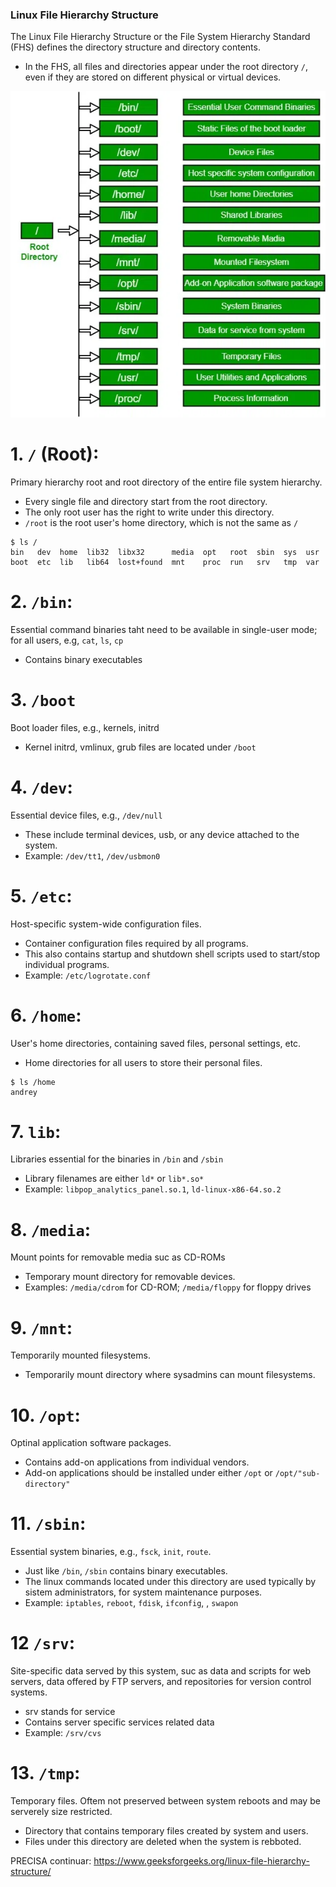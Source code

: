 ### Linux File Hierarchy Structure

The Linux File Hierarchy Structure or the File System Hierarchy Standard (FHS) defines the directory structure and directory contents.

- In the FHS, all files and directories appear under the root directory `/`, even if they are stored on different physical or virtual devices.
  

![Alt text](fhs.png) 


# 1. `/` (Root):
Primary hierarchy root and root directory of the entire file system hierarchy.
- Every single file and directory start from the root directory.
- The only root user has the right to write under this directory.
- `/root` is the root user's home directory, which is not the same as `/`

```
$ ls /
bin   dev  home  lib32  libx32      media  opt   root  sbin  sys  usr
boot  etc  lib   lib64  lost+found  mnt    proc  run   srv   tmp  var
```


# 2. `/bin`:
Essential command binaries taht need to be available in single-user mode; for all users, e.g, `cat`, `ls`, `cp`
- Contains binary executables

# 3. `/boot`
Boot loader files, e.g., kernels, initrd
- Kernel initrd, vmlinux, grub files are located under `/boot`
  

# 4. `/dev`:
Essential device files, e.g., `/dev/null`
- These include terminal devices, usb, or any device attached to the system.
- Example: `/dev/tt1`, `/dev/usbmon0`

# 5. `/etc`:
Host-specific system-wide configuration files.
- Container configuration files required by all programs.
- This also contains startup and shutdown shell scripts used to start/stop individual programs.
- Example: `/etc/logrotate.conf`

# 6. `/home`:
User's home directories, containing saved files, personal settings, etc.
- Home directories for all users to store their personal files.

```
$ ls /home
andrey
```

# 7. `lib`:
Libraries essential for the binaries in `/bin` and `/sbin`
- Library filenames are either `ld*` or `lib*.so*`
- Example: `libpop_analytics_panel.so.1`, `ld-linux-x86-64.so.2`

# 8. `/media`:
Mount points for removable media suc as CD-ROMs
- Temporary mount directory for removable devices.
- Examples: `/media/cdrom` for CD-ROM; `/media/floppy` for floppy drives

# 9. `/mnt`:
Temporarily mounted filesystems.
- Temporarily mount directory where sysadmins can mount filesystems.


# 10. `/opt`:
Optinal application software packages.
- Contains add-on applications from individual vendors.
- Add-on applications should be installed under either `/opt` or `/opt/"sub-directory"`
  
# 11. `/sbin`:
Essential system binaries, e.g., `fsck`, `init`, `route`.
- Just like `/bin`, `/sbin` contains binary executables.
- The linux commands located under this directory are used typically by sistem administrators, for system maintenance purposes.
- Example: `iptables`, `reboot`, `fdisk`, `ifconfig`, , `swapon`

# 12 `/srv`:
Site-specific data served by this system, suc as data and scripts for web servers, data offered by FTP servers, and repositories for version control systems.
- srv stands for service
- Contains server specific services related data
- Example: `/srv/cvs`

# 13. `/tmp`:
Temporary files. Oftem not preserved between system reboots and may be serverely size restricted.
- Directory that contains temporary files created by system and users.
- Files under this directory are deleted when the system is rebboted.


PRECISA continuar:
https://www.geeksforgeeks.org/linux-file-hierarchy-structure/